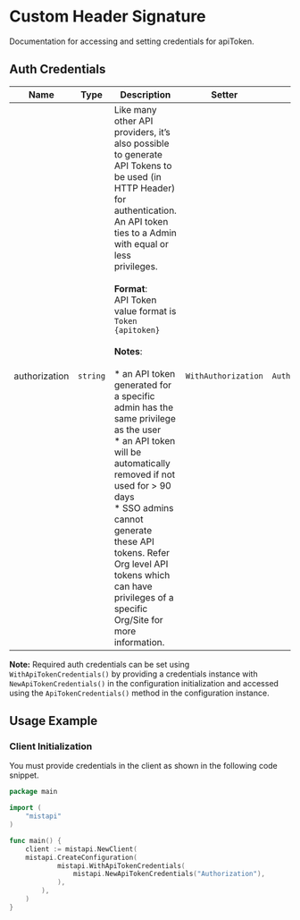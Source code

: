 
# Custom Header Signature



Documentation for accessing and setting credentials for apiToken.

## Auth Credentials

| Name | Type | Description | Setter | Getter |
|  --- | --- | --- | --- | --- |
| authorization | `string` | Like many other API providers, it’s also possible to generate API Tokens to be used (in HTTP Header) for authentication. An API token ties to a Admin with equal or less privileges.<br><br>**Format**:<br>API Token value format is `Token {apitoken}`<br><br>**Notes**:<br><br>* an API token generated for a specific admin has the same privilege as the user<br>* an API token will be automatically removed if not used for > 90 days<br>* SSO admins cannot generate these API tokens. Refer Org level API tokens which can have privileges of a specific Org/Site for more information. | `WithAuthorization` | `Authorization()` |



**Note:** Required auth credentials can be set using `WithApiTokenCredentials()` by providing a credentials instance with `NewApiTokenCredentials()` in the configuration initialization and accessed using the `ApiTokenCredentials()` method in the configuration instance.

## Usage Example

### Client Initialization

You must provide credentials in the client as shown in the following code snippet.

```go
package main

import (
    "mistapi"
)

func main() {
    client := mistapi.NewClient(
    mistapi.CreateConfiguration(
            mistapi.WithApiTokenCredentials(
                mistapi.NewApiTokenCredentials("Authorization"),
            ),
        ),
    )
}
```


